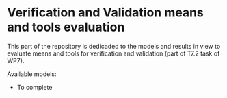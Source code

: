 Verification and Validation means and tools evaluation
======================================================

This part of the repository is dedicaded to the models and results in view to evaluate means and tools for verification and validation (part of T7.2 task of WP7).

Available models:

* To complete

